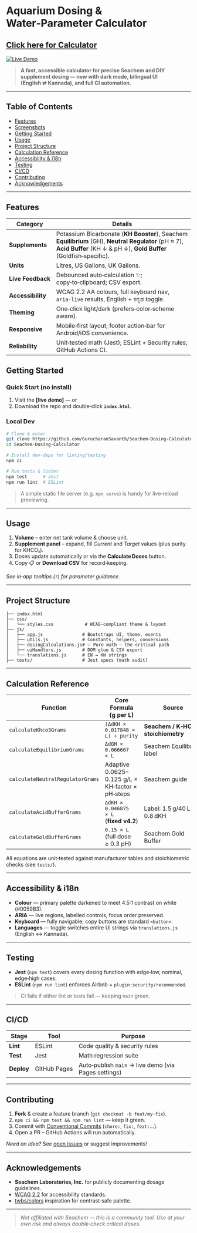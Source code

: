 # Aquarium Dosing & Water‑Parameter Calculator

## [Click here for Calculator](https://gurucharansavanth.github.io/Seachem-Dosing-Calculator/)

[![Live Demo](https://img.shields.io/badge/demo-online-brightgreen.svg)](https://gurucharansavanth.github.io/Seachem-Dosing-Calculator/)

> **A fast, accessible calculator for precise Seachem and DIY supplement dosing — now with dark mode, bilingual UI (English ⇄ Kannada), and full CI automation.**

---

## Table of Contents

* [Features](#features)
* [Screenshots](#screenshots)
* [Getting Started](#getting-started)
* [Usage](#usage)
* [Project Structure](#project-structure)
* [Calculation Reference](#calculation-reference)
* [Accessibility & i18n](#accessibility--i18n)
* [Testing](#testing)
* [CI/CD](#cicd)
* [Contributing](#contributing)
* [Acknowledgements](#acknowledgements)

---

## Features

| Category          | Details                                                                                                                                                                   |
| ----------------- | ------------------------------------------------------------------------------------------------------------------------------------------------------------------------- |
| **Supplements**   | Potassium Bicarbonate (**KH Booster**), Seachem **Equilibrium** (GH), **Neutral Regulator** (pH ≈ 7), **Acid Buffer** (KH ↓ & pH ↓), **Gold Buffer** (Goldfish‐specific). |
| **Units**         | Litres, US Gallons, UK Gallons.                                                                                                                                           |
| **Live Feedback** | Debounced auto‑calculation ✨; copy‑to‑clipboard; CSV export.                                                                                                              |
| **Accessibility** | WCAG 2.2 AA colours, full keyboard nav, `aria‑live` results, English + ಕನ್ನಡ toggle.                                                                                      |
| **Theming**       | One‑click light/dark (prefers‐color‑scheme aware).                                                                                                                        |
| **Responsive**    | Mobile‑first layout; footer action‑bar for Android/iOS convenience.                                                                                                       |
| **Reliability**   | Unit‑tested math (Jest); ESLint + Security rules; GitHub Actions CI.                                                                                                      |



## Getting Started

### Quick Start (no install)

1. Visit the **\[live demo]** — or
2. Download the repo and double‑click **`index.html`**.

### Local Dev

```bash
# Clone & enter
git clone https://github.com/GurucharanSavanth/Seachem-Dosing-Calculator.git
cd Seachem-Dosing-Calculator

# Install dev‑deps for linting/testing
npm ci

# Run tests & linter
npm test      # Jest
npm run lint  # ESLint
```

> A simple static file server (e.g. `npx serve`) is handy for live‑reload previewing.

---

## Usage

1. **Volume** – enter net tank volume & choose unit.
2. **Supplement panel** – expand, fill *Current* and *Target* values (plus purity for KHCO₃).
3. Doses update automatically or via the **Calculate Doses** button.
4. Copy 📋 or **Download CSV** for record‑keeping.

*See in‑app tooltips (`?`) for parameter guidance.*

---

## Project Structure

```text
├── index.html
├── css/
│   └── styles.css            # WCAG‑compliant theme & layout
├── js/
│   ├── app.js               # Bootstraps UI, theme, events
│   ├── utils.js             # Constants, helpers, conversions
│   ├── dosingCalculations.js# 💡 Pure math — the critical path
│   ├── uiHandlers.js        # DOM glue & CSV export
│   └── translations.js      # EN ↔︎ KN strings
├── tests/                   # Jest specs (math audit)
```

---

## Calculation Reference

| Function                         | Core Formula (g per L)                           | Source                             |
| -------------------------------- | ------------------------------------------------ | ---------------------------------- |
| `calculateKhco3Grams`            | `(ΔdKH × 0.017848 × L) ÷ purity`                 | **Seachem / K‑HCO₃ stoichiometry** |
| `calculateEquilibriumGrams`      | `ΔdGH × 0.066667 × L`                            | Seachem Equilibrium label          |
| `calculateNeutralRegulatorGrams` | Adaptive 0.0625–0.125 g/L × KH‑factor × pH‑steps | Seachem guide                      |
| `calculateAcidBufferGrams`       | `ΔdKH × 0.046875 × L` (**fixed v4.2**)           | Label: 1.5 g/40 L per 0.8 dKH      |
| `calculateGoldBufferGrams`       | `0.15 × L` (full dose ≥ 0.3 pH)                  | Seachem Gold Buffer                |

All equations are unit‑tested against manufacturer tables and stoichiometric checks (see `tests/`).

---

## Accessibility & i18n

* **Colour** — primary palette darkened to meet 4.5:1 contrast on white (#0059B3).
* **ARIA** — live regions, labelled controls, focus order preserved.
* **Keyboard** — fully navigable; copy buttons are standard `<button>`.
* **Languages** — toggle switches entire UI strings via `translations.js` (English ↔ Kannada).

---

## Testing

* **Jest** (`npm test`) covers every dosing function with edge‑low, nominal, edge‑high cases.
* **ESLint** (`npm run lint`) enforces Airbnb + `plugin:security/recommended`.

> CI fails if either lint or tests fail — keeping `main` green.

---

## CI/CD

| Stage      | Tool         | Purpose                                              |
| ---------- | ------------ | ---------------------------------------------------- |
| **Lint**   | ESLint       | Code quality & security rules                        |
| **Test**   | Jest         | Math regression suite                                |
| **Deploy** | GitHub Pages | Auto‑publish `main` → live demo (via Pages settings) |


---

## Contributing

1. **Fork** & create a feature branch (`git checkout -b feat/my-fix`).
2. `npm ci && npm test && npm run lint` — keep it green.
3. Commit with [Conventional Commits](https://www.conventionalcommits.org/) (`chore:`, `fix:`, `feat:`…).
4. Open a PR – GitHub Actions will run automatically.

*Need an idea?* See [open issues](../../issues) or suggest improvements!

---


## Acknowledgements

* **Seachem Laboratories, Inc.** for publicly documenting dosage guidelines.
* [WCAG 2.2](https://www.w3.org/TR/WCAG22/) for accessibility standards.
* [twbs/colors](https://github.com/twbs/colors) inspiration for contrast‑safe palette.

---

> *Not affiliated with Seachem — this is a community tool. Use at your own risk and always double‑check critical doses.*
